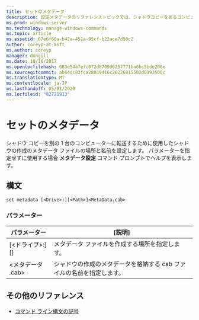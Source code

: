```yaml
---
title: セットのメタデータ
description: 設定メタデータのリファレンストピックでは、シャドウコピーをあるコンピューターから別のコンピューターに転送するために使用するシャドウ作成メタデータファイルの名前と場所を設定します。
ms.prod: windows-server
ms.technology: manage-windows-commands
ms.topic: article
ms.assetid: 67e6f60a-b42a-451a-95cf-b22ace7d50c2
author: coreyp-at-msft
ms.author: coreyp
manager: dongill
ms.date: 10/16/2017
ms.openlocfilehash: 683e54a7efc072d8709d6257771ba6bc5bde206e
ms.sourcegitcommit: ab64dc83fca28039416c26226815502d0193500c
ms.translationtype: MT
ms.contentlocale: ja-JP
ms.lasthandoff: 05/01/2020
ms.locfileid: "82721913"
---
```

# <a name="set-metadata"></a>セットのメタデータ

シャドウ コピーを別の 1 台のコンピューターに転送するために使用したシャドウの作成のメタデータ ファイルの場所と名前を設定します。 パラメーターを指定せずに使用する場合 **メタデータ設定** コマンド プロンプトでヘルプを表示します。

## <a name="syntax"></a>構文

```
set metadata [<Drive>:][<Path>]<MetaData.cab>
```

### <a name="parameters"></a>パラメーター

|パラメーター|[説明]|
|---------|-----------|
|[\<ドライブ>:][<Path>]|メタデータ ファイルを作成する場所を指定します。|
|\<メタデータ .cab>|シャドウの作成のメタデータを格納する cab ファイルの名前を指定します。|

## <a name="additional-references"></a>その他のリファレンス

- [コマンド ライン構文の記号](command-line-syntax-key.md)